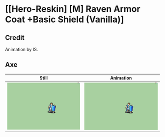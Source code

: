 # [\[Hero-Reskin\] \[M\] Raven Armor Coat +Basic Shield \(Vanilla\)]

## Credit

Animation by IS.
	
## Axe

| Still | Animation |
| :---: | :-------: |
| ![Axe still](./Axe_000.png) | ![Axe animation](./Axe.gif) |

